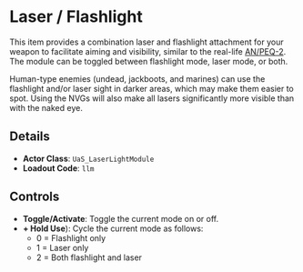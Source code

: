 # Laser / Flashlight

This item provides a combination laser and flashlight attachment for your weapon to facilitate aiming and visibility, similar to the real-life [AN/PEQ-2](https://en.wikipedia.org/wiki/AN/PEQ-2). The module can be toggled between flashlight mode, laser mode, or both.

Human-type enemies (undead, jackboots, and marines) can use the flashlight and/or laser sight in darker areas, which may make them easier to spot. Using the NVGs will also make all lasers significantly more visible than with the naked eye.

## Details

* **Actor Class**: `UaS_LaserLightModule`
* **Loadout Code**: `llm`

## Controls

* **Toggle/Activate**: Toggle the current mode on or off.
* **+ Hold Use**): Cycle the current mode as follows:
  * 0 = Flashlight only
  * 1 = Laser only
  * 2 = Both flashlight and laser
